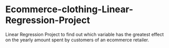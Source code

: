 # Ecommerce-clothing-Linear-Regression-Project
Linear Regression Project to find out which variable has the greatest effect on the yearly amount spent by customers of an ecommerce retailer.


